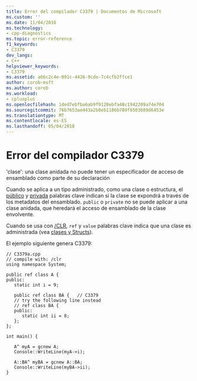 ```yaml
---
title: Error del compilador C3379 | Documentos de Microsoft
ms.custom: ''
ms.date: 11/04/2016
ms.technology:
- cpp-diagnostics
ms.topic: error-reference
f1_keywords:
- C3379
dev_langs:
- C++
helpviewer_keywords:
- C3379
ms.assetid: a66c2c4e-091c-4426-9cde-7c4cfb2ffce1
author: corob-msft
ms.author: corob
ms.workload:
- cplusplus
ms.openlocfilehash: 1ded7ebfba6ab9f9120ebfa48c1942209a74e704
ms.sourcegitcommit: 76b7653ae443a2b8eb1186b789f8503609d6453e
ms.translationtype: MT
ms.contentlocale: es-ES
ms.lasthandoff: 05/04/2018
---
```

# <a name="compiler-error-c3379"></a>Error del compilador C3379
'clase': una clase anidada no puede tener un especificador de acceso de ensamblado como parte de su declaración  
  
 Cuando se aplica a un tipo administrado, como una clase o estructura, el [público](../../cpp/public-cpp.md) y [privada](../../cpp/private-cpp.md) palabras clave indican si la clase se expondrá a través de los metadatos del ensamblado. `public` o `private` no se puede aplicar a una clase anidada, que heredará el acceso de ensamblado de la clase envolvente.  
  
 Cuando se usa con [/CLR](../../build/reference/clr-common-language-runtime-compilation.md), `ref` y `value` palabras clave indica que una clase es administrada (vea [clases y Structs](../../windows/classes-and-structs-cpp-component-extensions.md)).  
  
 El ejemplo siguiente genera C3379:  
  
```  
// C3379a.cpp  
// compile with: /clr  
using namespace System;  
  
public ref class A {  
public:  
   static int i = 9;  
  
   public ref class BA {   // C3379  
   // try the following line instead  
   // ref class BA {  
   public:  
      static int ii = 8;  
   };  
};  
  
int main() {  
  
   A^ myA = gcnew A;  
   Console::WriteLine(myA->i);  
  
   A::BA^ myBA = gcnew A::BA;  
   Console::WriteLine(myBA->ii);  
}  
```  
